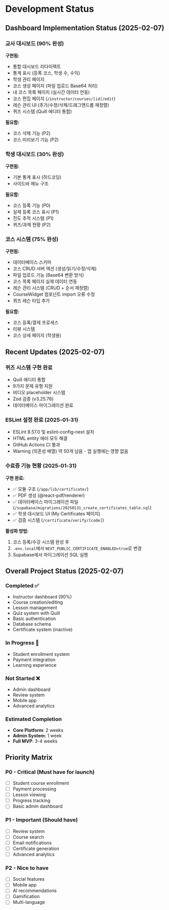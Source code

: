 # Development Status

## Dashboard Implementation Status (2025-02-07)

### 교사 대시보드 (90% 완성)
**구현됨:**
- 통합 대시보드 리다이렉트
- 통계 표시 (등록 코스, 학생 수, 수익)
- 학생 관리 페이지
- 코스 생성 페이지 (파일 업로드 Base64 처리)
- 내 코스 목록 페이지 (실시간 데이터 연동)
- 코스 편집 페이지 (`/instructor/courses/[id]/edit`)
- 레슨 관리 UI (추가/수정/삭제/드래그앤드롭 재정렬)
- 퀴즈 시스템 (Quill 에디터 통합)

**필요함:**
- 코스 삭제 기능 (P2)
- 코스 미리보기 기능 (P2)

### 학생 대시보드 (30% 완성)
**구현됨:**
- 기본 통계 표시 (하드코딩)
- 사이드바 메뉴 구조

**필요함:**
- 코스 등록 기능 (P0)
- 실제 등록 코스 표시 (P1)
- 진도 추적 시스템 (P1)
- 퀴즈/과제 현황 (P2)

### 코스 시스템 (75% 완성)
**구현됨:**
- 데이터베이스 스키마
- 코스 CRUD 서버 액션 (생성/읽기/수정/삭제)
- 파일 업로드 기능 (Base64 변환 방식)
- 코스 목록 페이지 실제 데이터 연동
- 레슨 관리 시스템 (CRUD + 순서 재정렬)
- CourseWidget 컴포넌트 import 오류 수정
- 퀴즈 레슨 타입 추가

**필요함:**
- 코스 등록/결제 프로세스
- 리뷰 시스템
- 코스 상세 페이지 (학생용)

## Recent Updates (2025-02-07)

### 퀴즈 시스템 구현 완료
- Quill 에디터 통합
- 9가지 문제 유형 지원
- 비디오 placeholder 시스템
- Zod 검증 (v3.25.76)
- 데이터베이스 마이그레이션 완료

### ESLint 설정 완료 (2025-01-31)
- ESLint 8.57.0 및 eslint-config-next 설치
- HTML entity 에러 모두 해결
- GitHub Actions CI 통과
- Warning (의존성 배열) 약 50개 남음 - 앱 실행에는 영향 없음

### 수료증 기능 현황 (2025-01-31)
**구현 완료:**
- ✅ 모듈 구조 (`/app/lib/certificate/`)
- ✅ PDF 생성 (@react-pdf/renderer)
- ✅ 데이터베이스 마이그레이션 파일 (`/supabase/migrations/20250131_create_certificates_table.sql`)
- ✅ 학생 대시보드 UI (My Certificates 페이지)
- ✅ 검증 시스템 (`/certificate/verify/[code]`)

**활성화 방법:**
1. 코스 등록/수강 시스템 완성 후
2. `.env.local`에서 `NEXT_PUBLIC_CERTIFICATE_ENABLED=true`로 변경
3. Supabase에서 마이그레이션 SQL 실행

## Overall Project Status (2025-02-07)

### Completed ✅
- Instructor dashboard (90%)
- Course creation/editing
- Lesson management
- Quiz system with Quill
- Basic authentication
- Database schema
- Certificate system (inactive)

### In Progress 🚧
- Student enrollment system
- Payment integration
- Learning experience

### Not Started ❌
- Admin dashboard
- Review system
- Mobile app
- Advanced analytics

### Estimated Completion
- **Core Platform**: 2 weeks
- **Admin System**: 1 week
- **Full MVP**: 3-4 weeks

## Priority Matrix

### P0 - Critical (Must have for launch)
- [ ] Student course enrollment
- [ ] Payment processing
- [ ] Lesson viewing
- [ ] Progress tracking
- [ ] Basic admin dashboard

### P1 - Important (Should have)
- [ ] Review system
- [ ] Course search
- [ ] Email notifications
- [ ] Certificate generation
- [ ] Advanced analytics

### P2 - Nice to have
- [ ] Social features
- [ ] Mobile app
- [ ] AI recommendations
- [ ] Gamification
- [ ] Multi-language